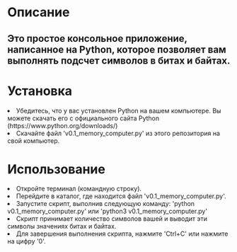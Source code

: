 <h1>Описание</h1>

<h2>Это простое консольное приложение, написанное на Python, которое позволяет вам выполнять подсчет символов в битах и байтах.</h2>


<h1>Установка</h1>

<form> 
    <li>Убедитесь, что у вас установлен Python на вашем компьютере. Вы можете скачать его с официального сайта Python (https://www.python.org/downloads/)</li>
    <li>Скачайте файл 'v0.1_memory_computer.py' из этого репозитория на свой компьютер.</li>
</form>


<h1>Использование</h1>

<form>
    <li>Откройте терминал (командную строку).</li>
    <li>Перейдите в каталог, где находится файл 'v0.1_memory_computer.py'.</li>
    <li>Запустите скрипт, выполнив следующую команду: 'python v0.1_memory_computer.py' или 'python3 v0.1_memory_computer.py'</li>
    <li>Скрипт принимает количество символов вашей и выводит эти символы значениях битах и байтах.</li>
    <li>Для завершения выполнения скрипта, нажмите 'Ctrl+C' или нажмите на цифру '0'.</li>
</form>
